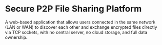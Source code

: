 # Secure P2P File Sharing Platform
A web-based application that allows users connected in the same network (LAN or WAN) to discover each other and exchange encrypted files directly via TCP sockets, with no central server, no cloud storage, and full data ownership.
